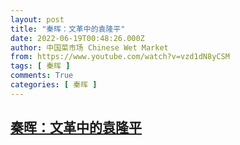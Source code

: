 ```yaml
---
layout: post
title: "秦晖：文革中的袁隆平"
date: 2022-06-19T00:48:26.000Z
author: 中国菜市场 Chinese Wet Market
from: https://www.youtube.com/watch?v=vzd1dN8yCSM
tags: [ 秦晖 ]
comments: True
categories: [ 秦晖 ]
---
```

<!--1655599706000-->
[秦晖：文革中的袁隆平](https://www.youtube.com/watch?v=vzd1dN8yCSM)
------

<div>

</div>
